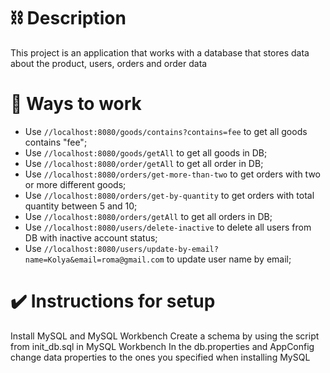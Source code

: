 # :chains: Description 
This project is an application that works with a database that stores data about the product, users, orders and order data

# :rocket: Ways to work 
- Use `//localhost:8080/goods/contains?contains=fee` to get all goods contains "fee";
- Use `//localhost:8080/goods/getAll` to get all goods in DB;
- Use `//localhost:8080/order/getAll` to get all order in DB;
- Use `//localhost:8080/orders/get-more-than-two` to get orders with two or more different goods;
- Use `//localhost:8080/orders/get-by-quantity` to get orders with total quantity between 5 and 10;
- Use `//localhost:8080/orders/getAll` to get all orders in DB;
- Use `//localhost:8080/users/delete-inactive` to delete all users from DB with inactive account status;
- Use `//localhost:8080/users/update-by-email?name=Kolya&email=roma@gmail.com` to update user name by email;

# ✔️ Instructions for setup 
Install MySQL and MySQL Workbench
Create a schema by using the script from init_db.sql in MySQL Workbench
In the db.properties and AppConfig change data properties to the ones you specified when installing MySQL

